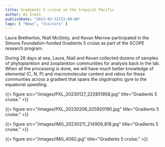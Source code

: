 ```yaml
---
title: Gradients 5 cruise in the tropical Pacific
author: AJ Irwin
publishDate: "2023-03-31T12:00:00"
tags: [ "News", "Visitors" ]
---
```


Laura Bretherton, Niall McGinty, and Kevan Merrow participated in the Simons Foundation-funded Gradients 5 cruise as part of the SCOPE research program.

During 28 days at sea, Laura, Niall and Kevan collected dozens of samples of phytoplankton and zooplankton communities for analysis back in the lab. When all the processing is done, we will have much better knowledge of elemental (C, N, P) and macromolecular content and ratios for these communties across a gradient that spans the oligotrophic gyre to the equatorial upwelling.

{{< figure src="/images/PXL_20230127_222851958.jpg" title="Gradients 5 cruise." >}}

{{< figure src="/images/PXL_20230206_025920190.jpg" title="Gradients 5 cruise." >}}

{{< figure src="/images/IMG_20230211_214909_816.jpg" title="Gradients 5 cruise." >}}

{{< figure src="/images/IMG_4092.jpg" title="Gradients 5 cruise." >}}
